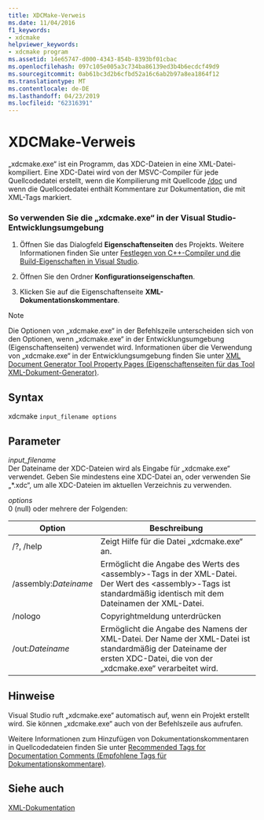 ```yaml
---
title: XDCMake-Verweis
ms.date: 11/04/2016
f1_keywords:
- xdcmake
helpviewer_keywords:
- xdcmake program
ms.assetid: 14e65747-d000-4343-854b-8393bf01cbac
ms.openlocfilehash: 097c105e005a3c734ba86139ed3b4b6ecdcf49d9
ms.sourcegitcommit: 0ab61bc3d2b6cfbd52a16c6ab2b97a8ea1864f12
ms.translationtype: MT
ms.contentlocale: de-DE
ms.lasthandoff: 04/23/2019
ms.locfileid: "62316391"
---
```

# <a name="xdcmake-reference"></a>XDCMake-Verweis

„xdcmake.exe“ ist ein Programm, das XDC-Dateien in eine XML-Datei-kompiliert. Eine XDC-Datei wird von der MSVC-Compiler für jede Quellcodedatei erstellt, wenn die Kompilierung mit Quellcode [/doc](doc-process-documentation-comments-c-cpp.md) und wenn die Quellcodedatei enthält Kommentare zur Dokumentation, die mit XML-Tags markiert.

### <a name="to-use-xdcmakeexe-in-the-visual-studio-development-environment"></a>So verwenden Sie die „xdcmake.exe“ in der Visual Studio-Entwicklungsumgebung

1. Öffnen Sie das Dialogfeld **Eigenschaftenseiten** des Projekts. Weitere Informationen finden Sie unter [Festlegen von C++-Compiler und die Build-Eigenschaften in Visual Studio](../working-with-project-properties.md).

1. Öffnen Sie den Ordner **Konfigurationseigenschaften**.

1. Klicken Sie auf die Eigenschaftenseite **XML-Dokumentationskommentare**.

> [!NOTE]
>  Die Optionen von „xdcmake.exe“ in der Befehlszeile unterscheiden sich von den Optionen, wenn „xdcmake.exe“ in der Entwicklungsumgebung (Eigenschaftenseiten) verwendet wird. Informationen über die Verwendung von „xdcmake.exe“ in der Entwicklungsumgebung finden Sie unter [XML Document Generator Tool Property Pages (Eigenschaftenseiten für das Tool XML-Dokument-Generator)](xml-document-generator-tool-property-pages.md).

## <a name="syntax"></a>Syntax

xdcmake `input_filename options`

## <a name="parameters"></a>Parameter

*input_filename*<br/>
Der Dateiname der XDC-Dateien wird als Eingabe für „xdcmake.exe“ verwendet. Geben Sie mindestens eine XDC-Datei an, oder verwenden Sie „*.xdc“, um alle XDC-Dateien im aktuellen Verzeichnis zu verwenden.

*options*<br/>
0 (null) oder mehrere der Folgenden:

|Option|Beschreibung|
|------------|-----------------|
|/?, /help|Zeigt Hilfe für die Datei „xdcmake.exe“ an.|
|/assembly:*Dateiname*|Ermöglicht die Angabe des Werts des \<assembly>-Tags in der XML-Datei.  Der Wert des \<assembly>-Tags ist standardmäßig identisch mit dem Dateinamen der XML-Datei.|
|/nologo|Copyrightmeldung unterdrücken|
|/out:*Dateiname*|Ermöglicht die Angabe des Namens der XML-Datei.  Der Name der XML-Datei ist standardmäßig der Dateiname der ersten XDC-Datei, die von der „xdcmake.exe“ verarbeitet wird.|

## <a name="remarks"></a>Hinweise

Visual Studio ruft „xdcmake.exe“ automatisch auf, wenn ein Projekt erstellt wird. Sie können „xdcmake.exe“ auch von der Befehlszeile aus aufrufen.

Weitere Informationen zum Hinzufügen von Dokumentationskommentaren in Quellcodedateien finden Sie unter [Recommended Tags for Documentation Comments (Empfohlene Tags für Dokumentationskommentare)](recommended-tags-for-documentation-comments-visual-cpp.md).

## <a name="see-also"></a>Siehe auch

[XML-Dokumentation](xml-documentation-visual-cpp.md)
